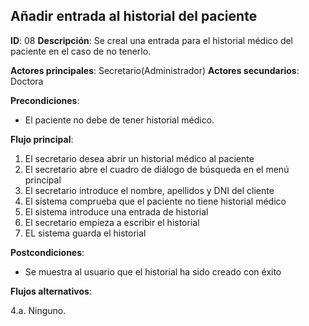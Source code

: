 ## Añadir entrada al historial del paciente
**ID**: 08
**Descripción**: Se creal una entrada para el historial médico
del paciente en el caso de no tenerlo.

**Actores principales**: Secretario(Administrador)
**Actores secundarios**: Doctora

**Precondiciones**:
* El paciente no debe de tener historial médico.

**Flujo principal**:
1. El secretario desea abrir un historial médico al paciente
1. El secretario abre el cuadro de diálogo de búsqueda en el menú principal
1. El secretario introduce el nombre, apellidos y DNI del cliente
1. El sistema comprueba que el paciente no tiene historial médico
1. El sistema introduce una entrada de historial
1. El secretario empieza a escribir el historial
1. EL sistema guarda el historial

**Postcondiciones**:

* Se muestra al usuario que el historial ha sido creado con éxito

**Flujos alternativos**:

4.a. Ninguno.

